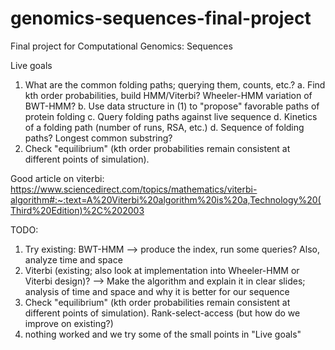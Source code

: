 # genomics-sequences-final-project
Final project for Computational Genomics: Sequences

Live goals
1. What are the common folding paths; querying them, counts, etc.?
    a. Find kth order probabilities, build HMM/Viterbi? Wheeler-HMM variation of BWT-HMM?
    b. Use data structure in (1) to "propose" favorable paths of protein folding
    c. Query folding paths against live sequence
    d. Kinetics of a folding path (number of runs, RSA, etc.)
    d. Sequence of folding paths? Longest common substring?
2. Check "equilibrium" (kth order probabilities remain consistent at different points of simulation).

Good article on viterbi: https://www.sciencedirect.com/topics/mathematics/viterbi-algorithm#:~:text=A%20Viterbi%20algorithm%20is%20a,Technology%20(Third%20Edition)%2C%202003


TODO:
1. Try existing: BWT-HMM --> produce the index, run some queries? Also, analyze time and space
2. Viterbi (existing; also look at implementation into Wheeler-HMM or Viterbi design)? --> Make the algorithm and explain it in clear slides; analysis of time and space and why it is better for our sequence
3. Check "equilibrium" (kth order probabilities remain consistent at different points of simulation). Rank-select-access (but how do we improve on existing?)
4. nothing worked and we try some of the small points in "Live goals"
